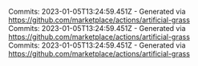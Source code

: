 Commits: 2023-01-05T13:24:59.451Z - Generated via https://github.com/marketplace/actions/artificial-grass
<br>
Commits: 2023-01-05T13:24:59.451Z - Generated via https://github.com/marketplace/actions/artificial-grass
<br>
Commits: 2023-01-05T13:24:59.451Z - Generated via https://github.com/marketplace/actions/artificial-grass
<br>
